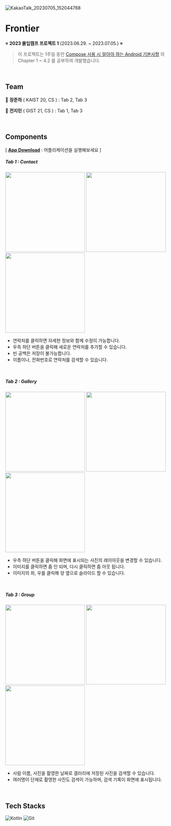 ![KakaoTalk_20230705_152044768](https://github.com/Junha-Jang/madcamp-proj1/assets/91927189/8be240f9-e758-427d-abcd-d0cdb6d40fa9)

# Frontier
※ __2023 몰입캠프 프로젝트 1__ (2023.06.29. ~ 2023.07.05.) ※

> 이 프로젝트는 1주일 동안 [Compose 사용 시 알아야 하는 Android 기본사항](https://developer.android.com/courses/android-basics-compose/course?hl=ko) 의 Chapter 1 ~ 4.2 를 공부하여 개발했습니다.

<br/>

## Team

:bust_in_silhouette: __장준하__ ( KAIST 20, CS ) : Tab 2, Tab 3 
<br/>

:bust_in_silhouette: __전지민__ ( GIST 21, CS ) : Tab 1, Tab 3

<br/>

## Components
[ [__App Download__](https://github.com/Junha-Jang/madcamp-proj1/blob/master/Frontier.apk) : 어플리케이션을 실행해보세요 ]

##### Tab 1 : Contact

<p float="left">
  <img src="https://github.com/Junha-Jang/madcamp-proj1/assets/91927189/21faf63c-2ff5-42b6-b7f4-10f2b5b31e1a" width="250" />
  <img src="https://github.com/Junha-Jang/madcamp-proj1/assets/91927189/7ac3258c-4342-49cc-b049-7c68caec9ea2" width="250" /> 
  <img src="https://github.com/Junha-Jang/madcamp-proj1/assets/91927189/4e4c1736-10bd-4e12-ae95-a0e61937a7ba" width="250" />
</p>

- 연락처를 클릭하면 자세한 정보와 함께 수정이 가능합니다. 
- 우측 하단 버튼을 클릭해 새로운 연락처를 추가할 수 있습니다.
- 빈 공백은 저장이 불가능합니다.
- 이름이나, 전화번호로 연락처를 검색할 수 있습니다.

<br/>

##### Tab 2 : Gallery

<p float="left">
  <img src="https://github.com/Junha-Jang/madcamp-proj1/assets/91927189/e78c46d6-5a82-4694-b009-d9c9e0d3d1db" width="250" />
  <img src="https://github.com/Junha-Jang/madcamp-proj1/assets/91927189/265f30e1-e626-4d76-bfbe-5c1dee8f4e85" width="250" />
  <img src="https://github.com/Junha-Jang/madcamp-proj1/assets/91927189/a8882ddc-88d1-447d-a11a-e14710ee84ef" width="250" />
</p>

- 우측 하단 버튼을 클릭해 화면에 표시되는 사진의 레이아웃을 변경할 수 있습니다.
- 이미지를 클릭하면 줌 인 되며, 다시 클릭하면 줌 아웃 됩니다. 
- 이미지의 좌, 우를 클릭해 양 옆으로 슬라이드 할 수 있습니다.

<br/>

##### Tab 3 : Group

<p float="left">
  <img src="https://github.com/Junha-Jang/madcamp-proj1/assets/91927189/237cd842-00f3-4750-80d3-e5b7ae06a149" width="250" />
  <img src="https://github.com/Junha-Jang/madcamp-proj1/assets/91927189/391c7ceb-a6e6-4051-b4a8-f250a01cd296" width="250" />
  <img src="https://github.com/Junha-Jang/madcamp-proj1/assets/91927189/023d1168-af7c-401e-ab6d-bf65ce0258bc" width="250" />
</p>

- 사람 이름, 사진을 촬영한 날짜로 갤러리에 저장된 사진을 검색할 수 있습니다.
- 여러명이 단체로 촬영한 사진도 검색이 가능하며, 검색 기록이 화면에 표시됩니다.

<br/>

## Tech Stacks

![Kotlin](https://img.shields.io/badge/kotlin-%237F52FF.svg?style=for-the-badge&logo=kotlin&logoColor=white)
![Git](https://img.shields.io/badge/git-%23F05033.svg?style=for-the-badge&logo=git&logoColor=white)




